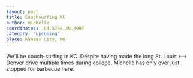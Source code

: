 ```yaml
---
layout: post
title: Couchsurfing KC
author: michelle
coordinates: -94.5786,39.0997
category: "upcoming"
place: Kansas City, MO
---
```


We'll be couch-surfing in KC. Despite having made the long St. Louis <--> Denver drive multiple times during college, Michelle has only ever just stopped for barbecue here.